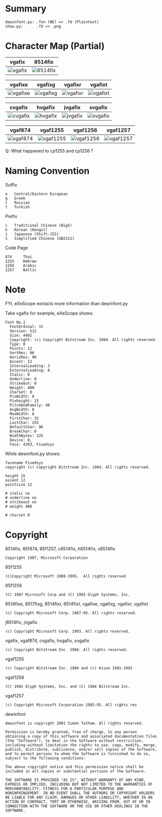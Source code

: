 # Summary

    dewinfont.py: .fon (NE) => .fd (Plaintext)
    show.py:      .fd => .png

# Character Map (Partial)

|   vgafix   |   8514fix  |
|------------|------------|
| ![vgafix]  | ![8514fix] |

|   vgafixe  |   vgafixg  |   vgafixr  |   vgafixt  |
|------------|------------|------------|------------|
| ![vgafixe] | ![vgafixg] | ![vgafixr] | ![vgafixt] |

|   cvgafix  |   hvgafix  |   jvgafix  |   svgafix  |
|------------|------------|------------|------------|
| ![cvgafix] | ![hvgafix] | ![jvgafix] | ![svgafix] |

|   vgaf874  |   vgaf1255  |   vgaf1256  |   vgaf1257  |
|------------|-------------|-------------|-------------|
| ![vgaf874] | ![vgaf1255] | ![vgaf1256] | ![vgaf1257] |

Q: What happened to cp1255 and cp1256 ?

[8514fix]: https://raw.githubusercontent.com/libmaru/Fixedsys/master/8514/8514fix.png
[vgafix]:  https://raw.githubusercontent.com/libmaru/Fixedsys/master/vga/vgafix.png
[vgafixe]: https://raw.githubusercontent.com/libmaru/Fixedsys/master/vga/vgafixe.png
[vgafixg]: https://raw.githubusercontent.com/libmaru/Fixedsys/master/vga/vgafixg.png
[vgafixr]: https://raw.githubusercontent.com/libmaru/Fixedsys/master/vga/vgafixr.png
[vgafixt]: https://raw.githubusercontent.com/libmaru/Fixedsys/master/vga/vgafixt.png
[cvgafix]: https://raw.githubusercontent.com/libmaru/Fixedsys/master/vga/cvgafix.png
[hvgafix]: https://raw.githubusercontent.com/libmaru/Fixedsys/master/vga/hvgafix.png
[jvgafix]: https://raw.githubusercontent.com/libmaru/Fixedsys/master/vga/jvgafix.png
[svgafix]: https://raw.githubusercontent.com/libmaru/Fixedsys/master/vga/svgafix.png
[vgaf874]: https://raw.githubusercontent.com/libmaru/Fixedsys/master/vga/vgaf874.png
[vgaf1255]: https://raw.githubusercontent.com/libmaru/Fixedsys/master/vga/vgaf1255.png
[vgaf1256]: https://raw.githubusercontent.com/libmaru/Fixedsys/master/vga/vgaf1256.png
[vgaf1257]: https://raw.githubusercontent.com/libmaru/Fixedsys/master/vga/vgaf1257.png


# Naming Convention

Suffix

    e   Central/Eastern European
    g   Greek
    r   Russian
    t   Turkish

Prefix

    c   Traditional Chinese (Big5)
    h   Korean (Hangul)
    j   Japanese (Shift-JIS)
    s   Simplified Chinese (GB2312)

Code Page

    874     Thai
    1255    Hebrew
    1256    Arabic
    1257    Baltic


# Note

FYI, eXeScope extracts more information than dewinfont.py

Take vgafix for example, eXeScope shows:

    Font No.1
      FontOrdinal: 31
      Version: 512
      Size: 4402
      Copyright: (c) Copyright Bitstream Inc. 1984. All rights reserved.
      Type: 0
      Points: 12
      VertRes: 96
      HorizRes: 96
      Ascent: 12
      InternalLeading: 3
      ExternalLeading: 0
      Italic: 0
      Underline: 0
      StrikeOut: 0
      Weight: 400
      CharSet: 0
      PixWidth: 8
      Pixheight: 15
      PitchAndFamily: 48
      AvgWidth: 8
      MaxWidth: 8
      FirstChar: 32
      LastChar: 255
      DefaultChar: 96
      BreakChar: 0
      WidthBytes: 225
      Device: 0, 
      Face: 4393, Fixedsys

While dewinfont.py shows:

    facename Fixedsys
    copyright (c) Copyright Bitstream Inc. 1984. All rights reserved.
    
    height 15
    ascent 12
    pointsize 12
    
    # italic no
    # underline no
    # strikeout no
    # weight 400
    
    # charset 0


# Copyright

8514fix, 85f874, 85f1257, c8514fix, h8514fix, s8514fix

    Copyright 1987, Microsoft Corporation

85f1255

    (C)Copyright Microsoft 1988-1995.  All rights reserved

85f1256

    (C) 1987 Microsoft Corp and (C) 1992 Glyph Systems, Inc.

8514fixe, 8517fixg, 8514fixr, 8514fixt, vgafixe, vgafixg, vgafixr, vgafixt

    (c) Copyright Microsoft Corp. 1987-95. All rights reserved.

j8514fix, jvgafix

    (c) Copyright Microsoft Corp. 1993. All rights reserved.

vgafix, vgaf874, cvgafix, hvgafix, svgafix

    (c) Copyright Bitstream Inc. 1984. All rights reserved.

vgaf1255

    (c) Copyright Bitstream Inc. 1984 and (c) Kivun 1991-1992

vgaf1256

    (C) 1992 Glyph Systems, Inc. and (C) 1984 Bitstream Inc.

vgaf1257

    (c) Copyright Microsoft Corporation 1985-95. All rights res

dewinfont

    dewinfont is copyright 2001 Simon Tatham. All rights reserved.

    Permission is hereby granted, free of charge, to any person
    obtaining a copy of this software and associated documentation files
    (the "Software"), to deal in the Software without restriction,
    including without limitation the rights to use, copy, modify, merge,
    publish, distribute, sublicense, and/or sell copies of the Software,
    and to permit persons to whom the Software is furnished to do so,
    subject to the following conditions:

    The above copyright notice and this permission notice shall be
    included in all copies or substantial portions of the Software.

    THE SOFTWARE IS PROVIDED "AS IS", WITHOUT WARRANTY OF ANY KIND,
    EXPRESS OR IMPLIED, INCLUDING BUT NOT LIMITED TO THE WARRANTIES OF
    MERCHANTABILITY, FITNESS FOR A PARTICULAR PURPOSE AND
    NONINFRINGEMENT. IN NO EVENT SHALL THE AUTHORS OR COPYRIGHT HOLDERS
    BE LIABLE FOR ANY CLAIM, DAMAGES OR OTHER LIABILITY, WHETHER IN AN
    ACTION OF CONTRACT, TORT OR OTHERWISE, ARISING FROM, OUT OF OR IN
    CONNECTION WITH THE SOFTWARE OR THE USE OR OTHER DEALINGS IN THE
    SOFTWARE.
